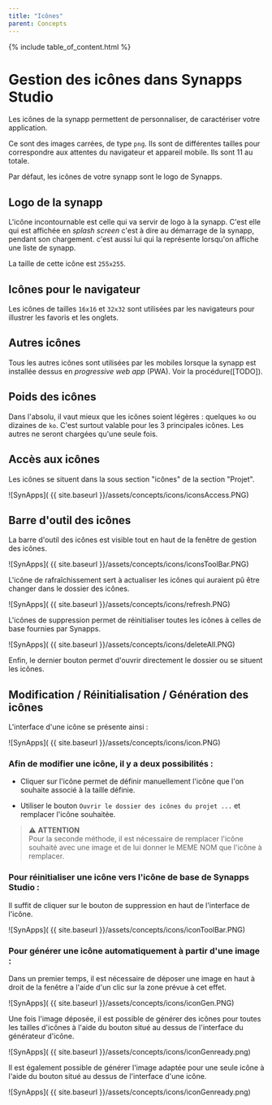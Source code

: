 ```yaml
---
title: "Icônes"
parent: Concepts
---
```


{% include table_of_content.html %}

# Gestion des icônes dans Synapps Studio

Les icônes de la synapp permettent de personnaliser, de caractériser votre application.

Ce sont des images carrées, de type `png`. Ils sont de différentes tailles pour correspondre aux attentes du navigateur et appareil mobile. Ils sont 11 au totale.

Par défaut, les icônes de votre synapp sont le logo de Synapps.

## Logo de la synapp

L'icône incontournable est celle qui va servir de logo à la synapp. C'est elle qui est affichée en *splash screen* c'est à dire au démarrage de la synapp, pendant son chargement. c'est aussi lui qui la représente lorsqu'on affiche une liste de synapp.

La taille de cette icône est `255x255`.

## Icônes pour le navigateur

Les icônes de tailles `16x16` et `32x32` sont utilisées par les navigateurs pour illustrer les favoris et les onglets.

## Autres icônes

Tous les autres icônes sont utilisées par les mobiles lorsque la synapp est installée dessus en *progressive web app* (PWA). Voir la procédure([TODO]).


## Poids des icônes

Dans l'absolu, il vaut mieux que les icônes soient légères : quelques `ko` ou dizaines de `ko`. C'est surtout valable pour les 3 principales icônes. Les autres ne seront chargées qu'une seule fois.

## Accès aux icônes

Les icônes se situent dans la sous section "icônes" de la section "Projet".

![SynApps]( {{ site.baseurl }}/assets/concepts/icons/iconsAccess.PNG)

## Barre d'outil des icônes

La barre d'outil des icônes est visible tout en haut de la fenêtre de gestion des icônes.

![SynApps]( {{ site.baseurl }}/assets/concepts/icons/iconsToolBar.PNG)

L'icône de rafraîchissement sert à actualiser les icônes qui auraient pû être changer dans le dossier des icônes.

![SynApps]( {{ site.baseurl }}/assets/concepts/icons/refresh.PNG)

L'icônes de suppression permet de réinitialiser toutes les icônes à celles de base fournies par Synapps.

![SynApps]( {{ site.baseurl }}/assets/concepts/icons/deleteAll.PNG)

Enfin, le dernier bouton permet d'ouvrir directement le dossier ou se situent les icônes.

## Modification / Réinitialisation / Génération des icônes

L'interface d'une icône se présente ainsi :

![SynApps]( {{ site.baseurl }}/assets/concepts/icons/icon.PNG)

### Afin de modifier une icône, il y a deux possibilités :

- Cliquer sur l'icône permet de définir manuellement l'icône que l'on souhaite associé à la taille définie.

- Utiliser le bouton `Ouvrir le dossier des icônes du projet ...` et remplacer l'icône souhaitée.
>⚠️ **ATTENTION**<br>
>Pour la seconde méthode, il est nécessaire de remplacer l'icône souhaité avec une image et de lui donner le MEME NOM que l'icône à remplacer.

### Pour réinitialiser une icône vers l'icône de base de Synapps Studio :

Il suffit de cliquer sur le bouton de suppression en haut de l'interface de l'icône.

![SynApps]( {{ site.baseurl }}/assets/concepts/icons/iconToolBar.PNG)

### Pour générer une icône automatiquement à partir d'une image :

Dans un premier temps, il est nécessaire de déposer une image en haut à droit de la fenêtre a l'aide d'un clic sur la zone prévue à cet effet.

![SynApps]( {{ site.baseurl }}/assets/concepts/icons/iconGen.PNG)

Une fois l'image déposée, il est possible de générer des icônes pour toutes les tailles d'icônes à l'aide du bouton situé au dessus de l'interface du générateur d'icône.

![SynApps]( {{ site.baseurl }}/assets/concepts/icons/iconGenready.png)

Il est également possible de générer l'image adaptée pour une seule icône à l'aide du bouton situé au dessus de l'interface d'une icône.

![SynApps]( {{ site.baseurl }}/assets/concepts/icons/iconGenready.png)
